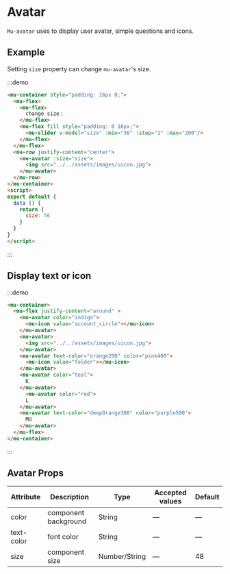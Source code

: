 # Avatar

`Mu-avatar` uses to display user avatar, simple questions and icons.

## Example

Setting `size` property can change `mu-avatar`'s size.

:::demo
```html
<mu-container style="padding: 16px 0;">
  <mu-flex>
    <mu-flex>
      change size：
    </mu-flex>
    <mu-flex fill style="padding: 0 16px;">
      <mu-slider v-model="size" :min="36" :step="1" :max="200"/>
    </mu-flex>
  </mu-flex>
  <mu-row justify-content="center">
    <mu-avatar :size="size">
      <img src="../../assets/images/uicon.jpg">
    </mu-avatar>
  </mu-row>
</mu-container>
<script>
export default {
  data () {
    return {
      size: 56
    }
  }
}
</script>
```
:::

## Display text or icon

:::demo
```html
<mu-container>
  <mu-flex justify-content="around" >
    <mu-avatar color="indigo">
      <mu-icon value="account_circle"></mu-icon>
    </mu-avatar>
    <mu-avatar>
      <img src="../../assets/images/uicon.jpg">
    </mu-avatar>
    <mu-avatar text-color="orange200" color="pink400">
      <mu-icon value="folder"></mu-icon>
    </mu-avatar>
    <mu-avatar color="teal">
      K
    </mu-avatar>
      <mu-avatar color="red">
      L
    </mu-avatar>
    <mu-avatar text-color="deepOrange300" color="purple500">
      MU
    </mu-avatar>
  </mu-flex>
</mu-container>
```
:::

## Avatar Props

| Attribute | Description | Type | Accepted values | Default |
|------|------|------|------|------|
| color | component background | String | — | — |
| text-color| font color | String | — | — |
| size | component size | Number/String | — | 48 |


<script>
export default {
  data () {
    return {
      size: 56
    }
  }
}
</script>

